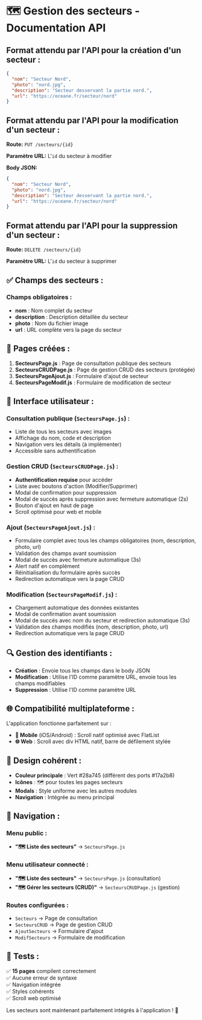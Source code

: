 # 🗺️ Gestion des secteurs - Documentation API

## Format attendu par l'API pour la création d'un secteur :

```json
{
  "nom": "Secteur Nord",
  "photo": "nord.jpg",
  "description": "Secteur desservant la partie nord.",
  "url": "https://oceane.fr/secteur/nord"
}
```

## Format attendu par l'API pour la modification d'un secteur :

**Route:** `PUT /secteurs/{id}`

**Paramètre URL:** L'`id` du secteur à modifier

**Body JSON:**
```json
{
  "nom": "Secteur Nord",
  "photo": "nord.jpg",
  "description": "Secteur desservant la partie nord.",
  "url": "https://oceane.fr/secteur/nord"
}
```

## Format attendu par l'API pour la suppression d'un secteur :

**Route:** `DELETE /secteurs/{id}`

**Paramètre URL:** L'`id` du secteur à supprimer

## ✅ Champs des secteurs :

### Champs obligatoires :
- **nom** : Nom complet du secteur
- **description** : Description détaillée du secteur
- **photo** : Nom du fichier image
- **url** : URL complète vers la page du secteur

## 🔧 Pages créées :

1. **SecteursPage.js** : Page de consultation publique des secteurs
2. **SecteursCRUDPage.js** : Page de gestion CRUD des secteurs (protégée)
3. **SecteursPageAjout.js** : Formulaire d'ajout de secteur
4. **SecteursPageModif.js** : Formulaire de modification de secteur

## 📱 Interface utilisateur :

### **Consultation publique** (`SecteursPage.js`) :
- Liste de tous les secteurs avec images
- Affichage du nom, code et description
- Navigation vers les détails (à implémenter)
- Accessible sans authentification

### **Gestion CRUD** (`SecteursCRUDPage.js`) :
- **Authentification requise** pour accéder
- Liste avec boutons d'action (Modifier/Supprimer)
- Modal de confirmation pour suppression
- Modal de succès après suppression avec fermeture automatique (2s)
- Bouton d'ajout en haut de page
- Scroll optimisé pour web et mobile

### **Ajout** (`SecteursPageAjout.js`) :
- Formulaire complet avec tous les champs obligatoires (nom, description, photo, url)
- Validation des champs avant soumission
- Modal de succès avec fermeture automatique (3s)
- Alert natif en complément
- Réinitialisation du formulaire après succès
- Redirection automatique vers la page CRUD

### **Modification** (`SecteursPageModif.js`) :
- Chargement automatique des données existantes
- Modal de confirmation avant soumission
- Modal de succès avec nom du secteur et redirection automatique (3s)
- Validation des champs modifiés (nom, description, photo, url)
- Redirection automatique vers la page CRUD

## 🔍 Gestion des identifiants :

- **Création** : Envoie tous les champs dans le body JSON
- **Modification** : Utilise l'ID comme paramètre URL, envoie tous les champs modifiables
- **Suppression** : Utilise l'ID comme paramètre URL

## 🌐 Compatibilité multiplateforme :

L'application fonctionne parfaitement sur :
- **📱 Mobile** (iOS/Android) : Scroll natif optimisé avec FlatList
- **🌐 Web** : Scroll avec div HTML natif, barre de défilement stylée

## 🎨 Design cohérent :

- **Couleur principale** : Vert #28a745 (différent des ports #17a2b8)
- **Icônes** : 🗺️ pour toutes les pages secteurs
- **Modals** : Style uniforme avec les autres modules
- **Navigation** : Intégrée au menu principal

## 🔗 Navigation :

### Menu public :
- **"🗺️ Liste des secteurs"** → `SecteursPage.js`

### Menu utilisateur connecté :
- **"🗺️ Liste des secteurs"** → `SecteursPage.js` (consultation)
- **"🗺️ Gérer les secteurs (CRUD)"** → `SecteursCRUDPage.js` (gestion)

### Routes configurées :
- `Secteurs` → Page de consultation
- `SecteursCRUD` → Page de gestion CRUD
- `AjoutSecteurs` → Formulaire d'ajout
- `ModifSecteurs` → Formulaire de modification

## 🧪 Tests :

✅ **15 pages** compilent correctement  
✅ Aucune erreur de syntaxe  
✅ Navigation intégrée  
✅ Styles cohérents  
✅ Scroll web optimisé  

Les secteurs sont maintenant parfaitement intégrés à l'application ! 🎉
